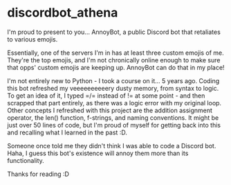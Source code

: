 # discordbot_athena
I'm proud to present to you...
AnnoyBot, a public Discord bot that retaliates to various emojis.

Essentially, one of the servers I'm in has at least three custom emojis of me. They're the top emojis, and I'm not chronically online enough to make sure that opps' custom emojis are keeping up. AnnoyBot can do that in my place!

I'm not entirely new to Python - I took a course on it... 5 years ago. Coding this bot refreshed my veeeeeeeeeery dusty memory, from syntax to logic. To get an idea of it, I typed =/= instead of != at some point - and then scrapped that part entirely, as there was a logic error with my original loop. Other concepts I refreshed with this project are the addition assignment operator, the len() function, f-strings, and naming conventions. It might be just over 50 lines of code, but I'm proud of myself for getting back into this and recalling what I learned in the past :D. 

Someone once told me they didn't think I was able to code a Discord bot. Haha, I guess this bot's existence will annoy them more than its functionality.

Thanks for reading :D